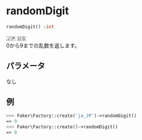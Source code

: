# randomDigit
```php
randomDigit() :int
```
:jp: :us:  
0から9までの乱数を返します。

## パラメータ
なし

## 例
```php
>>> Faker\Factory::create('ja_JP')->randomDigit()
=> 9
>>> Faker\Factory::create()->randomDigit()
=> 0
```
